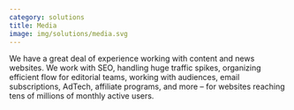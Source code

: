 ```yaml
---
category: solutions
title: Media
image: img/solutions/media.svg
---
```


We have a great deal of experience working with content and news websites.
We work with SEO, handling huge traffic spikes, organizing efficient flow for
editorial teams, working with audiences, email subscriptions, AdTech,
affiliate programs, and more – for websites reaching tens of millions of
monthly active users.
